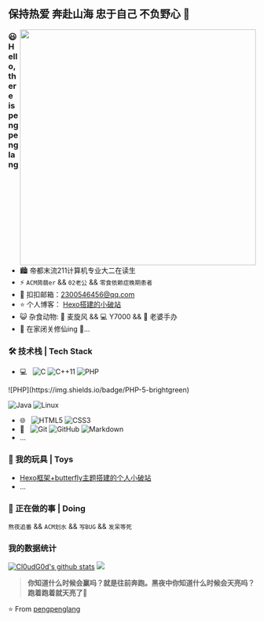 ## 保持热爱 奔赴山海 忠于自己 不负野心 👋
<img align="right" alt="" src="https://gitee.com/pengpenglang/blogimg/raw/master/img/avatar_back.webp" style="max-width:100%;" width="480px" height="480px"/>

### 😃 Hello,there is pengpenglang

- 🏙 帝都末流211计算机专业大二在读生
- ⚡ `ACM蒟蒻er` && `02老公` && `零食依赖症晚期患者`
- 💬 扣扣邮箱：[2300546456@qq.com](mailto:2300546456@qq.com)
- ⭐ 个人博客： [Hexo搭建的小破站](https://pengpenglang.vip/)
- 😺 杂食动物: 🍹 麦旋风 && 💻 Y7000 && 🎁 老婆手办
- 📆 在家闭关修仙ing 👘...


### 🛠 技术栈 | Tech Stack

- 💻 &#160; 
![C](https://img.shields.io/badge/C-%E8%AF%AD%E8%A8%80-red)
![C++11](https://img.shields.io/badge/C++-333333?style=flat&logo=c++)
![PHP](https://img.shields.io/badge/-PHP-333333?style=flat&logo=php)
<!-->![PHP](https://img.shields.io/badge/PHP-5-brightgreen)<!-->
![Java](https://img.shields.io/badge/-Java-333333?style=flat&logo=Java&logoColor=007396)
![Linux](https://img.shields.io/badge/-Linux-333333?style=flat&logo=Linux&logoColor=FCC624)
- 🌐 &#160; 
![HTML5](https://img.shields.io/badge/-HTML5-333333?style=flat&logo=HTML5)
![CSS3](https://img.shields.io/badge/-CSS3-333333?style=flat&logo=CSS3)
- 🔧 &#160;
![Git](https://img.shields.io/badge/-Git-333333?style=flat&logo=git)
![GitHub](https://img.shields.io/badge/-GitHub-333333?style=flat&logo=github)
![Markdown](https://img.shields.io/badge/-Markdown-333333?style=flat&logo=markdown)
- ...

### 🦄 我的玩具 | Toys
- [Hexo框架+butterfly主题搭建的个人小破站](https://pengpenglang.vip/)
- ...

### 🎨 正在做的事 | Doing
`熬夜追番` && `ACM划水` && `写BUG` && `发呆等死`

### 我的数据统计
[![Cl0udG0d's github stats](https://github-readme-stats.vercel.app/api?username=pengpenglang&show_icons=true&theme=dark)](https://github.com/anuraghazra/github-readme-stats)
<a href="https://github.com/anuraghazra/github-readme-stats">
  <img src="https://github-readme-stats.vercel.app/api/top-langs/?username=Langwenchong&theme=gotham&layout=compact"/>
</a>

> **你知道什么时候会赢吗？就是往前奔跑。黑夜中你知道什么时候会天亮吗？跑着跑着就天亮了🏃**


⭐️ From [pengpenglang](https://github.com/pengpenglang)
